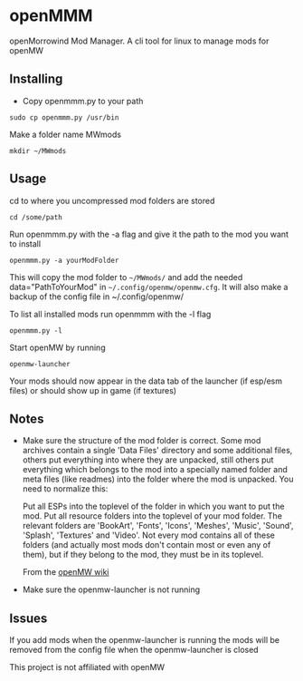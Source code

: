 # openMMM
openMorrowind Mod Manager. A cli tool for linux to manage mods for openMW

## Installing

* Copy openmmm.py to your path

```sudo cp openmmm.py /usr/bin```

Make a folder name MWmods

```mkdir ~/MWmods```

## Usage

cd to where you uncompressed mod folders are stored

```cd /some/path```


Run openmmm.py with the -a flag and give it the path to the mod you want to install

```openmmm.py -a yourModFolder```

  This will copy the mod folder to ```~/MWmods/``` and add the needed data="PathToYourMod" in ```~/.config/openmw/openmw.cfg```. It will also make a backup of the config file in ~/.config/openmw/

To list all installed mods run openmmm with the -l flag

```openmmm.py -l```

Start openMW by running

```
openmw-launcher
```



Your mods should now appear in the data tab of the launcher (if esp/esm files) or should show up in game (if textures)

## Notes

* Make sure the structure of the mod folder is correct. Some mod archives contain a single 'Data Files' directory and some additional files, others put everything into where they are unpacked, still others put everything which belongs to the mod into a specially named folder and meta files (like readmes) into the folder where the mod is unpacked. You need to normalize this:

    Put all ESPs into the toplevel of the folder in which you want to put the mod.
    Put all resource folders into the toplevel of your mod folder. The relevant folders are 'BookArt', 'Fonts', 'Icons', 'Meshes', 'Music', 'Sound', 'Splash', 'Textures' and 'Video'. Not every mod contains all of these folders (and actually most mods don't contain most or even any of them), but if they belong to the mod, they must be in its toplevel.

    From the [openMW wiki](https://wiki.openmw.org/index.php?title=Mod_installation)

* Make sure the openmw-launcher is not running


## Issues

If you add mods when the openmw-launcher is running the mods will be removed from the config file when the openmw-launcher is closed

This project is not affiliated with openMW
